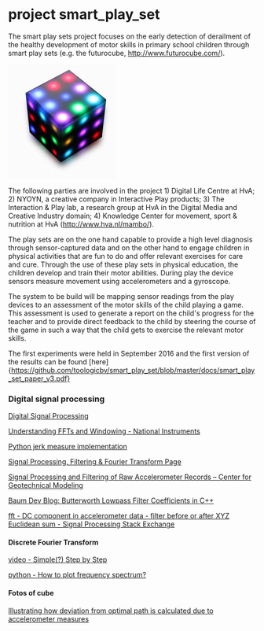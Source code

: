 # project smart_play_set
The smart play sets project focuses on the early detection of derailment of the healthy development of motor skills in primary school children through smart play sets (e.g. the futurocube, http://www.futurocube.com/). 

![alt tag](https://github.com/toologicbv/smart_play_set/blob/master/images/original_foto.jpg)

The following parties are involved in the project 1) Digital Life Centre at HvA; 2) NYOYN, a creative company in Interactive Play products; 3) The Interaction & Play lab, a research group at HvA in the Digital Media and Creative Industry domain; 4) Knowledge Center for movement, sport & nutrition at HvA (http://www.hva.nl/mambo/). 

The play sets are on the one hand capable to provide a high level diagnosis through sensor-captured data and on the other hand to engage children in physical activities that are fun to do and offer relevant exercises for care and cure. Through the use of these play sets in physical education, the children develop and train their motor abilities. During play the device sensors measure movement using accelerometers and a gyroscope. 

The system to be build will be mapping sensor readings from the play devices to an assessment of the motor skills of the child playing a game. This assessment is used to generate a report on the child's progress for the teacher and to provide direct feedback to the child by steering the course of the game in such a way that the child gets to exercise the relevant motor skills.

The first experiments were held in September 2016 and the first version of the results can be found [here]{https://github.com/toologicbv/smart_play_set/blob/master/docs/smart_play_set_paper_v3.pdf}


### Digital signal processing
[Digital Signal Processing](http://www.dspguide.com/)

[Understanding FFTs and Windowing - National Instruments](http://www.ni.com/white-paper/4844/en/#toc2)

[Python jerk measure implementation](https://github.com/danielmurray/adaptiv)

[Signal Processing, Filtering & Fourier Transform Page](http://www.vibrationdata.com/signal.htm)

[Signal Processing and Filtering of Raw Accelerometer Records – Center for Geotechnical Modeling](http://cgm.engr.ucdavis.edu/library/signal-processing-and-filtering-of-raw-accelerometer-records/)

[Baum Dev Blog: Butterworth Lowpass Filter Coefficients in C++](http://baumdevblog.blogspot.nl/2010/11/butterworth-lowpass-filter-coefficients.html)

[fft - DC component in accelerometer data - filter before or after XYZ Euclidean sum - Signal Processing Stack Exchange](http://dsp.stackexchange.com/questions/30456/dc-component-in-accelerometer-data-filter-before-or-after-xyz-euclidean-sum)



#### Discrete Fourier Transform

[video - Simple(?) Step by Step](https://www.youtube.com/watch?v=mkGsMWi_j4Q)

[python - How to plot frequency spectrum?](http://glowingpython.blogspot.nl/2011/08/how-to-plot-frequency-spectrum-with.html)

#### Fotos of cube 
[Illustrating how deviation from optimal path is calculated due to accelerometer measures](https://github.com/toologicbv/smart_play_set/blob/master/images/cubev1.jpg)
